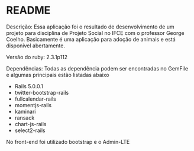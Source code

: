 # README


Descrição:
Essa aplicação foi o resultado de desenvolvimento de um projeto para disciplina de Projeto Social no IFCE com o professor George Coelho.
Basicamente é uma aplicação para adoção de animais e está disponivel abertamente.

Versão do ruby: 2.3.1p112

Dependências: Todas as dependência podem ser encontradas no GemFile e algumas principais estão listadas abaixo
- Rails 5.0.0.1
- twitter-bootstrap-rails
- fullcalendar-rails
- momentjs-rails
- kaminari
- ransack
- chart-js-rails
- select2-rails

No front-end foi utilizado bootstrap e o Admin-LTE

